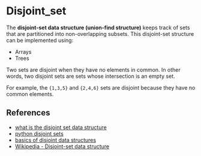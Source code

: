 # Disjoint_set

The **disjoint-set data structure (union-find structure)** keeps track of sets that are partitioned into non-overlapping subsets. This disjoint-set structure can be implemented using:

- Arrays
- Trees

Two sets are disjoint when they have no elements in common. In other words, two disjoint sets are sets whose intersection is an empty set.

For example, the `{1,3,5}` and `{2,4,6}` sets are disjoint because they have no common elements.

## References
- [what is the disjoint set data structure](https://www.educative.io/edpresso/what-is-the-disjoint-set-data-structure)
- [python disjoint sets](https://www.pythontutorial.net/python-basics/python-disjoint-sets/)  
- [basics of disjoint data structures](https://www.hackerearth.com/practice/data-structures/disjoint-data-strutures/basics-of-disjoint-data-structures/tutorial/)  
- [Wikipedia - Disjoint-set data structure](https://en.wikipedia.org/wiki/Disjoint-set_data_structure)
